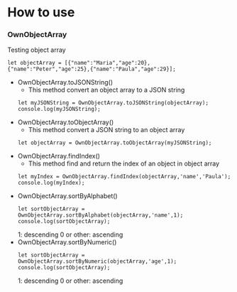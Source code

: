 # How to use
### OwnObjectArray
Testing object array
```
let objectArray = [{"name":"Maria","age":20},{"name":"Peter","age":25},{"name":"Paula","age":29}];
```
* OwnObjectArray.toJSONString()
   * This method convert an object array to a JSON string
   ```
   let myJSONString = OwnObjectArray.toJSONString(objectArray);   
   console.log(myJSONString);
   ```
* OwnObjectArray.toObjectArray()
   * This method convert a JSON string to an object array
    ```
    let objectArray = OwnObjectArray.toObjectArray(myJSONString);
    ```
* OwnObjectArray.findIndex()
   * This method find and return the index of an object in object array
   ```
   let myIndex = OwnObjectArray.findIndex(objectArray,'name','Paula');   
   console.log(myIndex);
   ```
* OwnObjectArray.sortByAlphabet()
    ```
    let sortObjectArray = OwnObjectArray.sortByAlphabet(objectArray,'name',1);
    console.log(sortObjectArray);
    ```
    1: descending
    0 or other: ascending
* OwnObjectArray.sortByNumeric()
   ```
   let sortObjectArray = OwnObjectArray.sortByNumeric(objectArray,'age',1);
   console.log(sortObjectArray);
   ```
   1: descending
   0 or other: ascending